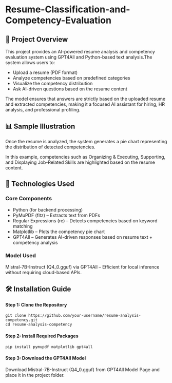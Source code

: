 <h1>Resume-Classification-and-Competency-Evaluation</h1>
<h2>🚀 Project Overview</h2>
<p>This project provides an AI-powered resume analysis and competency evaluation system using GPT4All and Python-based text analysis.The system allows users to:</p>
<ul>
  <li>Upload a resume (PDF format)</li>
  <li>Analyze competencies based on predefined categories</li>
  <li>Visualize the competency distribution</li>
  <li>Ask AI-driven questions based on the resume content</li>
</ul>
<p>The model ensures that answers are strictly based on the uploaded resume and extracted competencies, making it a focused AI assistant for hiring, HR analysis, and professional profiling.</p>

<h2>📊 Sample Illustration</h2>
<p>Once the resume is analyzed, the system generates a pie chart representing the distribution of detected competencies.</p>
<p>In this example, competencies such as Organizing & Executing, Supporting, and Displaying Job-Related Skills are highlighted based on the resume content.</p>

<h2>🔧 Technologies Used</h2>

<h3>Core Components</h3>
<ul>
  <li>Python (for backend processing)</li>
  <li>PyMuPDF (fitz) – Extracts text from PDFs</li>
  <li>Regular Expressions (re) – Detects competencies based on keyword matching</li>
  <li>Matplotlib – Plots the competency pie chart</li>
  <li>GPT4All – Generates AI-driven responses based on resume text + competency analysis</li>
</ul>

<h3>Model Used</h3>
<p>Mistral-7B-Instruct (Q4_0.gguf) via GPT4All – Efficient for local inference without requiring cloud-based APIs.</p>

<h2>🛠️ Installation Guide</h2>

<h4>Step 1: Clone the Repository</h4>

```
git clone https://github.com/your-username/resume-analysis-competency.git
cd resume-analysis-competency
```

<h4>Step 2: Install Required Packages</h4>

```
pip install pymupdf matplotlib gpt4all
```

<h4>Step 3: Download the GPT4All Model</h4>
Download Mistral-7B-Instruct (Q4_0.gguf) from <href src="https://www.nomic.ai/gpt4all", target="_blank">GPT4All Model Page</href> and place it in the project folder.
